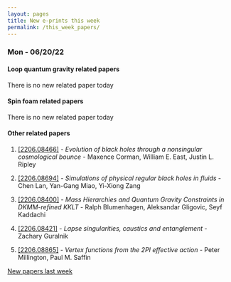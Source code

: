 ```yaml
---
layout: pages
title: New e-prints this week
permalink: /this_week_papers/
---
```




### Mon - 06/20/22

#### Loop quantum gravity related papers

There is no new related paper today 

#### Spin foam related papers

There is no new related paper today 



#### Other related papers

1. [[2206.08466]](https://arxiv.org/abs/2206.08466) - *Evolution of black holes through a nonsingular cosmological bounce* - Maxence Corman, William E. East, Justin L. Ripley

1. [[2206.08694]](https://arxiv.org/abs/2206.08694) - *Simulations of physical regular black holes in fluids* - Chen Lan, Yan-Gang Miao, Yi-Xiong Zang

1. [[2206.08400]](https://arxiv.org/abs/2206.08400) - *Mass Hierarchies and Quantum Gravity Constraints in DKMM-refined KKLT* - Ralph Blumenhagen, Aleksandar Gligovic, Seyf Kaddachi

1. [[2206.08421]](https://arxiv.org/abs/2206.08421) - *Lapse singularities, caustics and entanglement* - Zachary Guralnik

1. [[2206.08865]](https://arxiv.org/abs/2206.08865) - *Vertex functions from the 2PI effective action* - Peter Millington, Paul M. Saffin






[New papers last week]({{site.url}}/archived/weekly/pre-prints/2022/06/20/archived_weekly_papers.html)